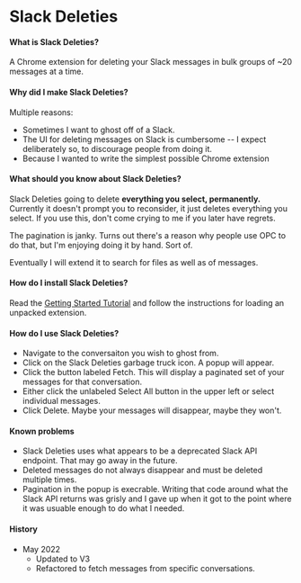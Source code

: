 # Slack Deleties
#### What is Slack Deleties? 
A Chrome extension for deleting your Slack messages in bulk groups of ~20 messages at a time.

#### Why did I make Slack Deleties?
Multiple reasons: 

 - Sometimes I want to ghost off of a Slack. 
 - The UI for deleting messages on Slack is cumbersome -- I expect deliberately so, to discourage people from doing it.
 - Because I wanted to write the simplest possible Chrome extension
 
#### What should you know about Slack Deleties?

Slack Deleties going to delete __everything you select, permanently.__ Currently it doesn't prompt you to reconsider, it just deletes everything you select. If you use this, don't come crying to me if you later have regrets.

The pagination is janky. Turns out there's a reason why people use OPC to do that, but I'm enjoying doing it by hand. Sort of. 

Eventually I will extend it to search for files as well as of messages. 

#### How do I install Slack Deleties?

Read the [Getting Started Tutorial](https://developer.chrome.com/extensions/getstarted) and follow the instructions for loading an unpacked extension.

#### How do I use Slack Deleties?

* Navigate to the conversaiton you wish to ghost from. 
* Click on the Slack Deleties garbage truck icon. A popup will appear. 
* Click the button labeled Fetch. This will display a paginated set of your messages for that conversation.
* Either click the unlabeled Select All button in the upper left or select individual messages. 
* Click Delete. Maybe your messages will disappear, maybe they won't.

#### Known problems

* Slack Deleties uses what appears to be a deprecated Slack API endpoint. That may go away in the future.
* Deleted messages do not always disappear and must be deleted multiple times.
* Pagination in the popup is execrable. Writing that code around what the Slack API returns was grisly and I gave up when it got to the point where it was usuable enough to do what I needed.

#### History

* May 2022 
    * Updated to V3
    * Refactored to fetch messages from specific conversations.